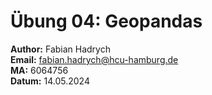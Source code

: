 # Übung 04: Geopandas
**Author:** Fabian Hadrych  
**Email:** fabian.hadrych@hcu-hamburg.de  
**MA:** 6064756  
**Datum:** 14.05.2024
